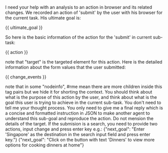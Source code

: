 I need your help with an analysis to an action in browser and its related changes.
We recorded an action of 'submit' by the user with his browser for the current task. His ultimate goal is:

{{ ultimate_goal }}

So here is the basic information of the action for the 'submit' in current sub-task:

{{ action }}

note that "target" is the targeted element for this action.
Here is the detailed information about the form values that the user submitted:

{{ change_events }}

note that in some "nodeinfo", #rme mean there are more children inside this tag pairs but we hide it for shorting the context.
You should think about what is the purpose of this action by the user, and think about what is the goal this user is trying to achieve in the current sub-task. You don't need to tell me your thought process. You only need to give me a final reply which is a concise and formatted instruction in JSON to make another agent to understand this sub-goal and reproduce the action. Do not mension the details of the target. If the submision is a search, you need to provide two actions, input change and press enter key e.g.:
{"next_goal": "Enter 'Singapore' as the destination in the search input field and press enter key."}
{"next_goal": "Click on the button with text 'Dinners' to view more options for cooking dinners at home"}
